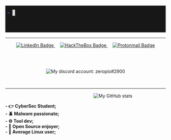 ![](/img/hi.gif)
<hr>
<div id="badges" align="center">
      <a href="https://www.linkedin.com/in/emilio-s%C3%A1nchez-garc%C3%ADa/" target="_blank">
        <img src="https://img.shields.io/badge/LinkedIn-blue?style=for-the-badge&logo=linkedin&logoColor=white"
          alt="LinkedIn Badge" />
      </a>
      &nbsp;&nbsp;&nbsp;
      <a href="https://app.hackthebox.com/profile/380109" target="_blank">
        <img src="https://img.shields.io/badge/HackTheBox-green?style=for-the-badge&logo=hackthebox&logoColor=black"
          alt="HackTheBox Badge" />
      </a>
      &nbsp;&nbsp;&nbsp;
      <a href="mailto: zeropio@pm.me">
        <img src="https://img.shields.io/badge/ProtonMail-8B89CC?style=for-the-badge&logo=protonmail&logoColor=white"
          alt="Protonmail Badge" />
      </a>
    </div>
<br />
<br />
<br />

<p align="center">
    <img alt="My discord account: zeropio#2900" src="https://discord.c99.nl/widget/theme-1/398195882216128532.png">
</p>

<br>

<hr>

 <img alt="My GitHub stats" src="https://github-readme-stats.vercel.app/api/top-langs/?username=zeropio&theme=transparent&layout=compact&hide=vim,html,scss,javascript,ruby" align="right" width="45%" />
 
 <br>
<p align="left"><b>
- 👉 CyberSec Student;<br />
- 🪲 Malware passionate;<br />
- ⚙️ Tool dev;<br />
- 📂 Open Source enjoyer;<br />
- 🐧 Average Linux user;
      </b></p>
